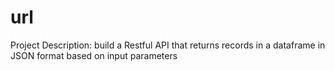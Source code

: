 # url
Project Description: build a Restful API that returns records in a dataframe in JSON format based on input parameters
